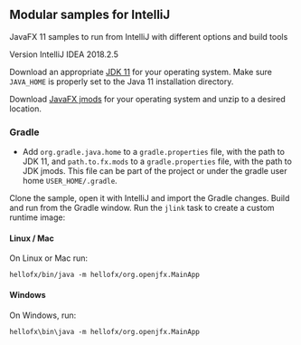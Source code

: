 ## Modular samples for IntelliJ

JavaFX 11 samples to run from IntelliJ with different options and build tools

Version IntelliJ IDEA 2018.2.5

Download an appropriate [JDK 11](https://jdk.java.net/11/) for your operating system. Make sure `JAVA_HOME` 
is properly set to the Java 11 installation directory. 

Download [JavaFX jmods](https://gluonhq.com/products/javafx/) for your operating 
system and unzip to a desired location.

### Gradle

- Add `org.gradle.java.home` to a `gradle.properties` file, with the path to JDK 11, and
 `path.to.fx.mods` to a `gradle.properties` file, with the path to JDK jmods. This file 
can be part of the project or under the gradle user home `USER_HOME/.gradle`. 

Clone the sample, open it with IntelliJ and import the Gradle changes. Build and run
from the Gradle window. Run the `jlink` task to create a custom runtime image:

#### Linux / Mac

On Linux or Mac run:

    hellofx/bin/java -m hellofx/org.openjfx.MainApp

#### Windows

On Windows, run:

    hellofx\bin\java -m hellofx/org.openjfx.MainApp
